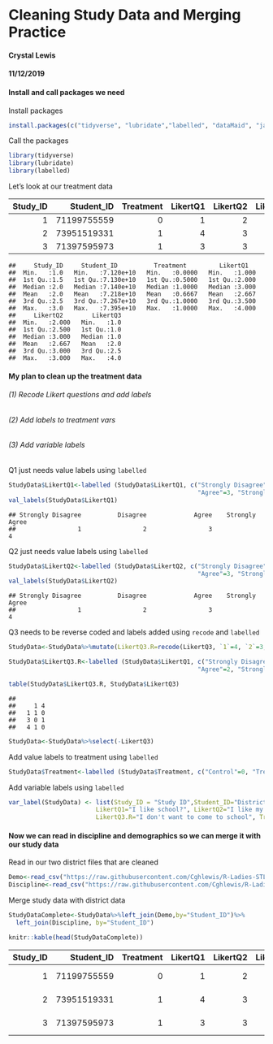 Cleaning Study Data and Merging Practice
================

#### Crystal Lewis

#### 11/12/2019

#### Install and call packages we need

Install
packages

``` r
install.packages(c("tidyverse", "lubridate","labelled", "dataMaid", "janitor"))
```

Call the packages

``` r
library(tidyverse)
library(lubridate)
library(labelled)
```

Let’s look at our treatment data

| Study\_ID | Student\_ID | Treatment | LikertQ1 | LikertQ2 | LikertQ3 |
| --------: | ----------: | --------: | -------: | -------: | -------: |
|         1 | 71199755559 |         0 |        1 |        2 |        1 |
|         2 | 73951519331 |         1 |        4 |        3 |        1 |
|         3 | 71397595973 |         1 |        3 |        3 |        4 |

    ##     Study_ID     Student_ID          Treatment         LikertQ1    
    ##  Min.   :1.0   Min.   :7.120e+10   Min.   :0.0000   Min.   :1.000  
    ##  1st Qu.:1.5   1st Qu.:7.130e+10   1st Qu.:0.5000   1st Qu.:2.000  
    ##  Median :2.0   Median :7.140e+10   Median :1.0000   Median :3.000  
    ##  Mean   :2.0   Mean   :7.218e+10   Mean   :0.6667   Mean   :2.667  
    ##  3rd Qu.:2.5   3rd Qu.:7.267e+10   3rd Qu.:1.0000   3rd Qu.:3.500  
    ##  Max.   :3.0   Max.   :7.395e+10   Max.   :1.0000   Max.   :4.000  
    ##     LikertQ2        LikertQ3  
    ##  Min.   :2.000   Min.   :1.0  
    ##  1st Qu.:2.500   1st Qu.:1.0  
    ##  Median :3.000   Median :1.0  
    ##  Mean   :2.667   Mean   :2.0  
    ##  3rd Qu.:3.000   3rd Qu.:2.5  
    ##  Max.   :3.000   Max.   :4.0

#### My plan to clean up the treatment data

###### (1) Recode Likert questions and add labels

###### (2) Add labels to treatment vars

###### (3) Add variable labels

Q1 just needs value labels using
`labelled`

``` r
StudyData$LikertQ1<-labelled (StudyData$LikertQ1, c("Strongly Disagree"=1, "Disagree"=2,
                                                    "Agree"=3, "Strongly Agree"=4))
val_labels(StudyData$LikertQ1)
```

    ## Strongly Disagree          Disagree             Agree    Strongly Agree 
    ##                 1                 2                 3                 4

Q2 just needs value labels using
`labelled`

``` r
StudyData$LikertQ2<-labelled (StudyData$LikertQ2, c("Strongly Disagree"=1, "Disagree"=2,
                                                    "Agree"=3, "Strongly Agree"=4))
val_labels(StudyData$LikertQ2)
```

    ## Strongly Disagree          Disagree             Agree    Strongly Agree 
    ##                 1                 2                 3                 4

Q3 needs to be reverse coded and labels added using `recode` and
`labelled`

``` r
StudyData<-StudyData%>%mutate(LikertQ3.R=recode(LikertQ3, `1`=4, `2`=3, `3`=2, `4`=1))

StudyData$LikertQ3.R<-labelled (StudyData$LikertQ1, c("Strongly Disagree"=4, "Disagree"=3,
                                                    "Agree"=2, "Strongly Agree"=1))

table(StudyData$LikertQ3.R, StudyData$LikertQ3)
```

    ##    
    ##     1 4
    ##   1 1 0
    ##   3 0 1
    ##   4 1 0

``` r
StudyData<-StudyData%>%select(-LikertQ3)
```

Add value labels to treatment using
`labelled`

``` r
StudyData$Treatment<-labelled (StudyData$Treatment, c("Control"=0, "Treatment"=1))
```

Add variable labels using
`labelled`

``` r
var_label(StudyData) <- list(Study_ID = "Study ID",Student_ID="District ID", 
                        LikertQ1="I like school?", LikertQ2="I like my teacher", 
                        LikertQ3.R="I don't want to come to school", Treatment="Treatment status")
```

#### Now we can read in discipline and demographics so we can merge it with our study data

Read in our two district files that are
cleaned

``` r
Demo<-read_csv("https://raw.githubusercontent.com/Cghlewis/R-Ladies-STL-Cleaning-Data-R/master/Data/Clean_Demographics_2018_19.csv")
Discipline<-read_csv("https://raw.githubusercontent.com/Cghlewis/R-Ladies-STL-Cleaning-Data-R/master/Data/Clean_Discipline_2018_19.csv")
```

Merge study data with district data

``` r
StudyDataComplete<-StudyData%>%left_join(Demo,by="Student_ID")%>%
  left_join(Discipline, by="Student_ID")

knitr::kable(head(StudyDataComplete))
```

| Study\_ID | Student\_ID | Treatment | LikertQ1 | LikertQ2 | LikertQ3.R | School        | District   | Race  | Gender | Fall\_Attendance | Spring\_Attendance | Fall\_ISS | Spring\_ISS |
| --------: | ----------: | --------: | -------: | -------: | ---------: | :------------ | :--------- | :---- | :----- | ---------------: | -----------------: | --------: | ----------: |
|         1 | 71199755559 |         0 |        1 |        2 |          1 | Middle School | District A | White | Male   |            95.32 |              95.32 |         2 |           0 |
|         2 | 73951519331 |         1 |        4 |        3 |          4 | Middle School | District A | White | Male   |            98.25 |             100.00 |         1 |           2 |
|         3 | 71397595973 |         1 |        3 |        3 |          3 | High School   | District A | White | Male   |            97.37 |              98.25 |         0 |           1 |
